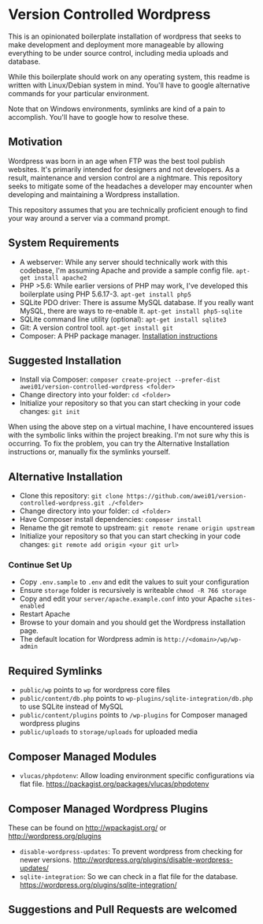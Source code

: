 # Version Controlled Wordpress

This is an opinionated boilerplate installation of wordpress that seeks to make development and deployment more manageable by allowing everything to be under source control, including media uploads and database.

While this boilerplate should work on any operating system, this readme is written with Linux/Debian system in mind. You'll have to google alternative commands for your particular environment.

Note that on Windows environments, symlinks are kind of a pain to accomplish. You'll have to google how to resolve these.


## Motivation

Wordpress was born in an age when FTP was the best tool publish websites. It's primarily intended for designers and not developers. As a result, maintenance and version control are a nightmare. This repository seeks to mitigate some of the headaches a developer may encounter when developing and maintaining a Wordpress installation.

This repository assumes that you are technically proficient enough to find your way around a server via a command prompt.


## System Requirements

* A webserver: While any server should technically work with this codebase, I'm assuming Apache and provide a sample config file. `apt-get install apache2`
* PHP >5.6: While earlier versions of PHP may work, I've developed this boilerplate using PHP 5.6.17-3. `apt-get install php5`
* SQLite PDO driver: There is assume MySQL database. If you really want MySQL, there are ways to re-enable it. `apt-get install php5-sqlite`
* SQLite command line utility (optional): `apt-get install sqlite3`
* Git: A version control tool. `apt-get install git`
* Composer: A PHP package manager. [Installation instructions](https://getcomposer.org/download/)


## Suggested Installation

* Install via Composer: `composer create-project --prefer-dist awei01/version-controlled-wordpress <folder>`
* Change directory into your folder: `cd <folder>`
* Initialize your repository so that you can start checking in your code changes: `git init`

When using the above step on a virtual machine, I have encountered issues with the symbolic links within the project breaking. I'm not sure why this is occurring. To fix the problem, you can try the Alternative Installation instructions or, manually fix the symlinks yourself.


## Alternative Installation

* Clone this repository: `git clone https://github.com/awei01/version-controlled-wordpress.git ./<folder>`
* Change directory into your folder: `cd <folder>`
* Have Composer install dependencies: `composer install`
* Rename the git remote to upstream: `git remote rename origin upstream`
* Initialize your repository so that you can start checking in your code changes: `git remote add origin <your git url>`


### Continue Set Up

* Copy `.env.sample` to `.env` and edit the values to suit your configuration
* Ensure `storage` folder is recursively is writeable `chmod -R 766 storage`
* Copy and edit your `server/apache.example.conf` into your Apache `sites-enabled`
* Restart Apache
* Browse to your domain and you should get the Wordpress installation page.
* The default location for Wordpress admin is `http://<domain>/wp/wp-admin`


## Required Symlinks

* `public/wp` points to `wp` for wordpress core files
* `public/content/db.php` points to `wp-plugins/sqlite-integration/db.php` to use SQLite instead of MySQL
* `public/content/plugins` points to `/wp-plugins` for Composer managed wordpress plugins
* `public/uploads` to `storage/uploads` for uploaded media


## Composer Managed Modules

* `vlucas/phpdotenv`: Allow loading environment specific configurations via flat file. https://packagist.org/packages/vlucas/phpdotenv


## Composer Managed Wordpress Plugins

These can be found on http://wpackagist.org/ or http://wordpress.org/plugins

* `disable-wordpress-updates`: To prevent wordpress from checking for newer versions. http://wordpress.org/plugins/disable-wordpress-updates/
* `sqlite-integration`: So we can check in a flat file for the database. https://wordpress.org/plugins/sqlite-integration/


## Suggestions and Pull Requests are welcomed
